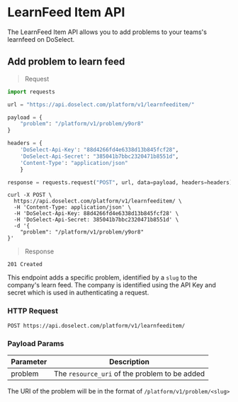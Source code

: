 # LearnFeed Item API

The LearnFeed Item API allows you to add problems to your teams's learnfeed on DoSelect.


## Add problem to learn feed

> Request

```python
import requests

url = "https://api.doselect.com/platform/v1/learnfeeditem/"

payload = {
    "problem": "/platform/v1/problem/y9or8"
}

headers = {
    'DoSelect-Api-Key': "88d4266fd4e6338d13b845fcf28",
    'DoSelect-Api-Secret': "385041b7bbc2320471b8551d",
    'Content-Type': "application/json"
    }

response = requests.request("POST", url, data=payload, headers=headers)
```

```shell
curl -X POST \
  https://api.doselect.com/platform/v1/learnfeeditem/ \
  -H 'Content-Type: application/json' \
  -H 'DoSelect-Api-Key: 88d4266fd4e6338d13b845fcf28' \
  -H 'DoSelect-Api-Secret: 385041b7bbc2320471b8551d' \
  -d '{
    "problem": "/platform/v1/problem/y9or8"
}'
```

> Response

```
201 Created
```
This endpoint adds a specific problem, identified by a `slug` to the company's learn feed.
The company is identified using the API Key and secret which is used in authenticating a request.


### HTTP Request

`POST https://api.doselect.com/platform/v1/learnfeeditem/`


### Payload Params
Parameter    | Description
----------   | ---------------
problem      | The `resource_uri` of the problem to be added

The URI of the problem will be in the format of `/platform/v1/problem/<slug>`
